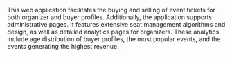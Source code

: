 This web application facilitates the buying and selling of event tickets for both organizer and buyer profiles. Additionally, the application supports administrative pages. It features extensive seat management algorithms and design, as well as detailed analytics pages for organizers. These analytics include age distribution of buyer profiles, the most popular events, and the events generating the highest revenue.
